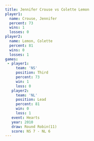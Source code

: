```yaml
---
title: Jennifer Crouse vs Colette Lemon
player1:                
  name: Crouse, Jennifer
  percent: 73           
  wins: 1               
  losses: 0             
player2:                
  name: Lemon, Colette  
  percent: 81           
  wins: 0               
  losses: 1             
games:
 - player1:         
     team: 'NS'     
     position: Third
     percent: 73    
     win: 1         
     loss: 0        
   player2:        
     team: 'NL'    
     position: Lead
     percent: 81   
     win: 0        
     loss: 1       
   event: Hearts        
   year: 2010           
   draw: Round Robin(11)
   score: NS 7 - NL 6   
---
```

